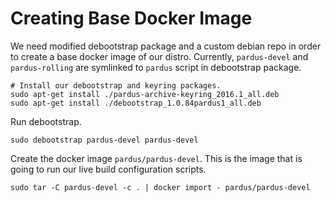 # Creating Base Docker Image

We need modified debootstrap package and a custom debian repo in order to create
a base docker image of our distro. Currently, `pardus-devel` and
`pardus-rolling` are symlinked to `pardus` script in debootstrap package.


```
# Install our debootstrap and keyring packages.
sudo apt-get install ./pardus-archive-keyring_2016.1_all.deb
sudo apt-get install ./debootstrap_1.0.84pardus1_all.deb
```

Run debootstrap.

```
sudo debootstrap pardus-devel pardus-devel
```

Create the docker image `pardus/pardus-devel`. This is the image that is
going to run our live build configuration scripts.

```
sudo tar -C pardus-devel -c . | docker import - pardus/pardus-devel
```
